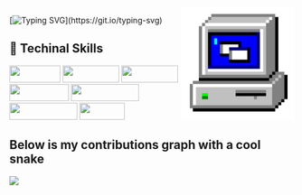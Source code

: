 
<img height="200" width="200" align="right" src="https://github.com/0x157/0x157/blob/main/computer.gif" > 

[![Typing SVG](https://readme-typing-svg.herokuapp.com?font=Kanit&size=27&duration=3000&pause=600&color=53FFF5&background=FFFFFF00&width=435&lines=What's+up+!+My+name+is+Slava.;I+hope+you+enjoy+your+stay+here.)](https://git.io/typing-svg)



## 🥥 Techinal Skills
<img width="90" height="30" src="https://img.shields.io/badge/-Linux-E6FF99?logo=Linux&logoColor=000000&style=for-the-badge">  <img width="100" height="30" src="https://img.shields.io/badge/-Python-D9ADFF?logo=Python&logoColor=0A0908&style=for-the-badge">   <img width="100" height="30" src="https://img.shields.io/badge/-Docker-99ffff?logo=Docker&logoColor=000000&style=for-the-badge">   <img width="105" height="30" src="https://img.shields.io/badge/-VS%20Code-FF9E9E?logo=visualstudiocode&logoColor=000000&style=for-the-badge">  <img width="120" height="30" src="https://img.shields.io/badge/-Windows-FFD1D5?logo=Windows&logoColor=0d0d0d&style=for-the-badge"> <img width="120" height="30" src="https://img.shields.io/badge/-VirtualBox-DFDFFF?logo=VirtualBox&logoColor=0d0d0d&style=for-the-badge"> <img width="80" height="30" src="https://img.shields.io/badge/-Vim-99ffbb?logo=VIm&logoColor=0A0908&style=for-the-badge">


## Below is my contributions graph with a cool snake 

<img src = https://github.com/0x157/0x157/blob/output/contrib-snek-yami.svg >

